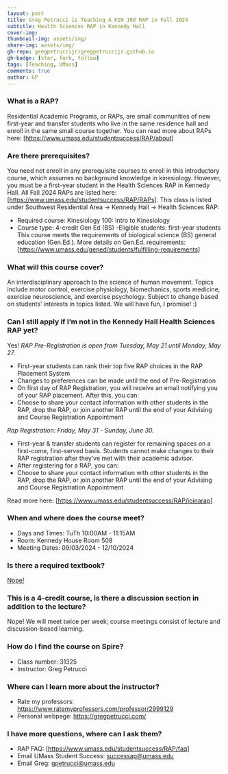 ```yaml
---
layout: post
title: Greg Petrucci is Teaching A KIN 100 RAP in Fall 2024
subtitle: Health Sciences RAP in Kennedy Hall
cover-img: 
thumbnail-img: assets/img/
share-img: assets/img/
gh-repo: gregpetruccijr/gregpetruccijr.github.io
gh-badge: [star, fork, follow]
tags: [Teaching, UMass]
comments: true
author: GP
---
```

### What is a RAP?
Residential Academic Programs, or RAPs, are small communities of new first-year and transfer students who live in the same residence hall and enroll in the same small course together. 
You can read more about RAPs here: [https://www.umass.edu/studentsuccess/RAP/about]
### Are there prerequisites?
You need not enroll in any prerequisite courses to enroll in this introductory course, which assumes no background knowledge in kinesiology. 
However, you must be a first-year student in the Health Sciences RAP in Kennedy Hall. 
All Fall 2024 RAPs are listed here: [https://www.umass.edu/studentsuccess/RAP/RAPs]. 
This class is listed under Southwest Residential Area -> Kennedy Hall -> Health Sciences RAP:
  - Required course: Kinesiology 100: Intro to Kinesiology
  - Course type: 4-credit Gen Ed (BS)
  -Eligible students: first-year students
This course meets the requirements of biological science (BS) general education (Gen.Ed.). 
More details on Gen.Ed. requirements: [https://www.umass.edu/gened/students/fulfilling-requirements]
### What will this course cover?
An interdisciplinary approach to the science of human movement. Topics include motor control, exercise physiology, biomechanics, sports medicine, exercise neuroscience, and exercise psychology.
Subject to change based on students’ interests in topics listed. We will have fun, I promise! :)


### Can I still apply if I’m not in the Kennedy Hall Health Sciences RAP yet?
Yes! 
_RAP Pre-Registration is open from Tuesday, May 21 until Monday, May 27._
  - First-year students can rank their top five RAP choices in the RAP Placement 	System
  - Changes to preferences can be made until the end of Pre-Registration
  - On first day of RAP Registration, you will receive an email notifying you of your RAP placement. After this, you can:
  - Choose to share your contact information with other students in the RAP, drop the RAP, or join another RAP until the end of your Advising and Course Registration Appointment

_Rap Registration: Friday, May 31 - Sunday, June 30._
  - First-year & transfer students can register for remaining spaces on a first-come, first-served basis. Students cannot make changes to their RAP registration after they’ve met with their academic advisor.
  - After registering for a RAP, you can:
  - Choose to share your contact information with other students in the RAP, drop the RAP, or join another RAP until the end of your Advising and Course Registration Appointment
 
Read more here: [https://www.umass.edu/studentsuccess/RAP/joinarap]

### When and where does the course meet?
  - Days and Times: TuTh 10:00AM - 11:15AM
  - Room: Kennedy House Room 508
  - Meeting Dates: 09/03/2024 - 12/10/2024	

### Is there a required textbook?
[Nope!](https://umass.ecampus.com/course-list.asp?autocourselist=1&c=|5744950&s=146321&missing=)
 
### This is a 4-credit course, is there a discussion section in addition to the lecture?
Nope! We will meet twice per week; course meetings consist of lecture and discussion-based learning. 

### How do I find the course on Spire?
  - Class number: 31325
  - Instructor: Greg Petrucci

### Where can I learn more about the instructor? 
  - Rate my professors: https://www.ratemyprofessors.com/professor/2999129
  - Personal webpage: https://gregpetrucci.com/

### I have more questions, where can I ask them?
  - RAP FAQ: [https://www.umass.edu/studentsuccess/RAP/faq]
  - Email UMass Student Success: successap@umass.edu
  - Email Greg: gpetrucci@umass.edu

